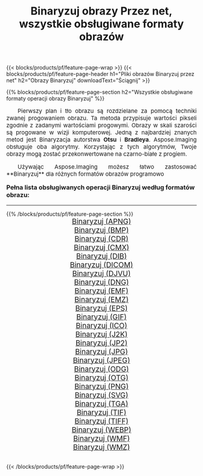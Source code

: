 ﻿---
title: Binaryzuj obrazy Przez net, wszystkie obsługiwane formaty obrazów 
weight: 3920
url: /pl/net/binarize/ 
lang: pl
langdirlevel: 2
locales: zh-hans,ja,it,ru,de,es,fr,nl,id,lt,pl,pt,vi,tr,ko,zh-hant,ar,hi,th,sv,cs,uk,he
description: Używając Aspose.Imaging możesz łatwo Binaryzuj obrazy Via net
---

{{< blocks/products/pf/feature-page-wrap >}}
{{< blocks/products/pf/feature-page-header h1="Pliki obrazów Binaryzuj przez net" h2="Obrazy Binaryzuj" downloadText="Ściągnij" >}}


{{% blocks/products/pf/feature-page-section  h2="Wszystkie obsługiwane formaty operacji obrazy Binaryzuj" %}}
<p align="justify" style="text-indent:2em;font-size:15px;">
Pierwszy plan i tło obrazu są rozdzielane za pomocą techniki zwanej progowaniem obrazu. Ta metoda przypisuje wartości pikseli zgodnie z zadanymi wartościami progowymi. Obrazy w skali szarości są progowane w wizji komputerowej. Jedną z najbardziej znanych metod jest Binaryzacja autorstwa <b>Otsu</b> i <b>Bradleya</b>. Aspose.Imaging obsługuje oba algorytmy. Korzystając z tych algorytmów, Twoje obrazy mogą zostać przekonwertowane na czarno-białe z progiem.
</p>
<p align="justify" style="text-indent:2em;font-size:15px;">
Używając Aspose.Imaging możesz łatwo zastosować **Binaryzuj** dla różnych formatów obrazów programowo
</p>
<h3 style="margin-top:16px;">
Pełna lista obsługiwanych operacji Binaryzuj według formatów obrazu:
</h3>
<hr/>
{{% /blocks/products/pf/feature-page-section %}}
<div class="container-fluid productfamilypage bg-gray">
    <div class="convertypes bg-gray agp-content section">
        <div class="container">
		<div class="row other-converters" style="gap: 10px;font-size: 19px;text-align:center;">
		    <div class='col-md-3 other-converter remove-lp remove-rp'><a href="/imaging/pl/net/binarize/apng/" style="padding:15px;">Binaryzuj (APNG)</a></div><div class='col-md-3 other-converter remove-lp remove-rp'><a href="/imaging/pl/net/binarize/bmp/" style="padding:15px;">Binaryzuj (BMP)</a></div><div class='col-md-3 other-converter remove-lp remove-rp'><a href="/imaging/pl/net/binarize/cdr/" style="padding:15px;">Binaryzuj (CDR)</a></div><div class='col-md-3 other-converter remove-lp remove-rp'><a href="/imaging/pl/net/binarize/cmx/" style="padding:15px;">Binaryzuj (CMX)</a></div><div class='col-md-3 other-converter remove-lp remove-rp'><a href="/imaging/pl/net/binarize/dib/" style="padding:15px;">Binaryzuj (DIB)</a></div><div class='col-md-3 other-converter remove-lp remove-rp'><a href="/imaging/pl/net/binarize/dicom/" style="padding:15px;">Binaryzuj (DICOM)</a></div><div class='col-md-3 other-converter remove-lp remove-rp'><a href="/imaging/pl/net/binarize/djvu/" style="padding:15px;">Binaryzuj (DJVU)</a></div><div class='col-md-3 other-converter remove-lp remove-rp'><a href="/imaging/pl/net/binarize/dng/" style="padding:15px;">Binaryzuj (DNG)</a></div><div class='col-md-3 other-converter remove-lp remove-rp'><a href="/imaging/pl/net/binarize/emf/" style="padding:15px;">Binaryzuj (EMF)</a></div><div class='col-md-3 other-converter remove-lp remove-rp'><a href="/imaging/pl/net/binarize/emz/" style="padding:15px;">Binaryzuj (EMZ)</a></div><div class='col-md-3 other-converter remove-lp remove-rp'><a href="/imaging/pl/net/binarize/eps/" style="padding:15px;">Binaryzuj (EPS)</a></div><div class='col-md-3 other-converter remove-lp remove-rp'><a href="/imaging/pl/net/binarize/gif/" style="padding:15px;">Binaryzuj (GIF)</a></div><div class='col-md-3 other-converter remove-lp remove-rp'><a href="/imaging/pl/net/binarize/ico/" style="padding:15px;">Binaryzuj (ICO)</a></div><div class='col-md-3 other-converter remove-lp remove-rp'><a href="/imaging/pl/net/binarize/j2k/" style="padding:15px;">Binaryzuj (J2K)</a></div><div class='col-md-3 other-converter remove-lp remove-rp'><a href="/imaging/pl/net/binarize/jp2/" style="padding:15px;">Binaryzuj (JP2)</a></div><div class='col-md-3 other-converter remove-lp remove-rp'><a href="/imaging/pl/net/binarize/jpg/" style="padding:15px;">Binaryzuj (JPG)</a></div><div class='col-md-3 other-converter remove-lp remove-rp'><a href="/imaging/pl/net/binarize/jpeg/" style="padding:15px;">Binaryzuj (JPEG)</a></div><div class='col-md-3 other-converter remove-lp remove-rp'><a href="/imaging/pl/net/binarize/odg/" style="padding:15px;">Binaryzuj (ODG)</a></div><div class='col-md-3 other-converter remove-lp remove-rp'><a href="/imaging/pl/net/binarize/otg/" style="padding:15px;">Binaryzuj (OTG)</a></div><div class='col-md-3 other-converter remove-lp remove-rp'><a href="/imaging/pl/net/binarize/png/" style="padding:15px;">Binaryzuj (PNG)</a></div><div class='col-md-3 other-converter remove-lp remove-rp'><a href="/imaging/pl/net/binarize/svg/" style="padding:15px;">Binaryzuj (SVG)</a></div><div class='col-md-3 other-converter remove-lp remove-rp'><a href="/imaging/pl/net/binarize/tga/" style="padding:15px;">Binaryzuj (TGA)</a></div><div class='col-md-3 other-converter remove-lp remove-rp'><a href="/imaging/pl/net/binarize/tif/" style="padding:15px;">Binaryzuj (TIF)</a></div><div class='col-md-3 other-converter remove-lp remove-rp'><a href="/imaging/pl/net/binarize/tiff/" style="padding:15px;">Binaryzuj (TIFF)</a></div><div class='col-md-3 other-converter remove-lp remove-rp'><a href="/imaging/pl/net/binarize/webp/" style="padding:15px;">Binaryzuj (WEBP)</a></div><div class='col-md-3 other-converter remove-lp remove-rp'><a href="/imaging/pl/net/binarize/wmf/" style="padding:15px;">Binaryzuj (WMF)</a></div><div class='col-md-3 other-converter remove-lp remove-rp'><a href="/imaging/pl/net/binarize/wmz/" style="padding:15px;">Binaryzuj (WMZ)</a></div>
                </div>
        </div>
    </div>
</div>
<br/>

{{< /blocks/products/pf/feature-page-wrap >}}
